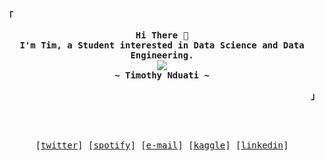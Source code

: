 <!-- timothynn's Aesthetic GitHub Profile -->
<div align="justify">

<!-- Profile -->
<p align="left"><strong><samp>「</samp></strong></p>
  <p align="center">
    <samp>
      <b>
        Hi There 👋
      <br>
        I'm Tim, a Student interested in Data Science and Data Engineering.
      </b>
      <br>
        <image src="https://readme-typing-svg.herokuapp.com?font=Iosevka&size=16&color=74c7ec&center=true&width=410&height=45&lines=I+code+beautiful+and+aesthetic+programs.">
      <br>
      <b>
        ~ Timothy Nduati ~
      </b>
    </samp>
  </p>
<p align="right"><strong><samp>」</samp></strong></p>

<br><br>

  
 <!-- Contact Me -->
<p align="center">
  <samp>
    [<a href="https://twitter.com/im4_tim">twitter</a>]
    [<a href="https://open.spotify.com/user/ekazfabw073ezlpum4qlcze2b?si=db69a0ccf47243d5">spotify</a>]
    [<a href="mailto:timothynn08@gmail.com">e-mail</a>]
    [<a href="https://kaggle.com/timothynn">kaggle</a>]
    [<a href="https://www.linkedin.com/in/timothynn/">linkedin</a>]
  </samp>
</p>

  
<!-- <details>
<summary><samp><b>More Info</b></samp></summary>

 -->


<!-- <h2></h2><br> -->

<!-- Profile Views Badge -->
<!-- <p align="center">
  <samp>
  <a href="#--------">
    <img src="https://komarev.com/ghpvc/?username=timothynn&label=Profile+Views&color=grey" alt="profile views" /> 
  </a>
  </samp>
</p>
 -->
<!-- Github Trophy -->
<!-- <div align="center">
  <table>
    <tr>
      <td><a href="#--------"><img align="center" alt="GitHub Trophy" src="https://github-trophies.vercel.app/?username=timothynn&rank=SECRET,SSS,SS,S,AAA,AA,A&row=2&column=3&margin-w=15&margin-h=15&no-frame=true&theme=nord&bg_color=1e1e2e&text_color=cdd6f4&icon_color=cba6f7&title_color=94e2d5"></a></td>
    </tr>
  </table>
</div> -->

<!-- Github Stats -->
<!-- <div align="center">
  <table>
    <tr>
      <td><a href="#--------"><img height="140px" align="center" alt="GitHub Stats" src="https://github-readme-stats.vercel.app/api?username=timothynn&count_private=true&show_icons=true&include_all_commits=true&line_height=21&hide_border=true&bg_color=1e1e2e&text_color=cdd6f4&icon_color=cba6f7&title_color=94e2d5"/></a></td>
      <td><a href="#--------"><img height="140px" align="center" alt="Top Languages" src="https://github-readme-stats.vercel.app/api/top-langs/?username=timothynn&layout=compact&line_height=21&hide_border=true&bg_color=1e1e2e&text_color=cdd6f4&icon_color=cba6f7&title_color=94e2d5"/></a></td>
    </tr>
  </table>
</div> -->

</details>
</div>






































<!--  <a href="#">
  <img align="center" src="https://github.com/timothynn/timothynn/blob/main/header.png">
</a>

##### 

<p align="center">
Welcome to my profile. I'm a student pursing Computer Science. I'm interested Data Engineering. I mainly focus on Machine Learning, Feature Engineering, Time Series ETL Pipelines and CI/CD Pipelines, Data Warehousing and Data Lakes. 
<p>

<p>
 <a href="#">
   <img width="50%" align="center" src="https://github-readme-stats.vercel.app/api?username=timothynn&show_icons=true&layout=compact&hide_border=True&theme=github_dark&hide_title=true" />
 </a>
 <a href="#">
   <img width="48%" align="center" src="https://github-readme-stats.vercel.app/api/top-langs/?username=timothynn&layout=compact&hide_border=True&show_icons=true&theme=github_dark" />
 </a>
</p>

<p align="center">
 <a href="#" >
   <img align="center" src="https://streak-stats.demolab.com/?user=timothynn&theme=tokyonight_duo&hide_border=true" />
 </a>
</p>

<p align="end">
 <b>"We become what we think about", </b>
 <i>Earl Nightingale.</i>
</p>
 -->

<!--


[![Tim's GitHub stats](https://github-readme-stats.vercel.app/api?username=timothynn&show_icons=false&hide_border=True&theme=github_dark&hide_title=true)]() 
[![Languages](https://github-readme-stats.vercel.app/api/top-langs/?username=timothynn&layout=compact&hide_border=True&show_icons=true&theme=github_dark)]()

**timoluxinne/timoluxinne** is a ✨ _special_ ✨ repository because its `README.md` (this file) appears on your GitHub profile.
https://open.spotify.com/user/ekazfabw073ezlpum4qlcze2b?si=c0d2be08bd014fd3
Here are some ideas to get you started:

- 🔭 I’m currently working on ...
- 🌱 I’m currently learning ...
- 👯 I’m looking to collaborate on ...
- 🤔 I’m looking for help with ...
- 💬 Ask me about ...
- 📫 How to reach me: ...
- 😄 Pronouns: ...
- ⚡ Fun fact: ...
-->
